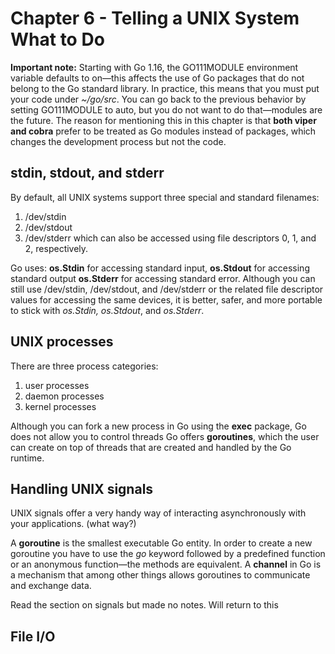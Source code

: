 # Chapter 6 - Telling a UNIX System What to Do

__Important note:__ 
Starting with Go 1.16, the GO111MODULE environment variable defaults to on—this affects the use of Go packages that do not belong to the Go standard library. 
In practice, this means that you must put your code under _~/go/src_. 
You can go back to the previous behavior by setting GO111MODULE to auto, but you do not want to do that—modules are the future. 
The reason for mentioning this in this chapter is that __both viper and cobra__ prefer to be treated as Go modules instead of packages,
 which changes the development process but not the code.

## stdin, stdout, and stderr

By default, all UNIX systems support three special and standard filenames: 
1. /dev/stdin
2. /dev/stdout
3. /dev/stderr
which can also be accessed using file descriptors 0, 1, and 2, respectively.

Go uses:
__os.Stdin__ for accessing standard input, 
__os.Stdout__ for accessing standard output
__os.Stderr__ for accessing standard error. 
Although you can still use /dev/stdin, /dev/stdout, and /dev/stderr or the related file descriptor values for accessing the same devices,
 it is better, safer, and more portable to stick with _os.Stdin, os.Stdout_, and _os.Stderr_.

## UNIX processes

There are three process categories: 
1. user processes
2. daemon processes
3. kernel processes

Although you can fork a new process in Go using the __exec__ package, Go does not allow you to control threads
Go offers __goroutines__, which the user can create on top of threads that are created and handled by the Go runtime.

## Handling UNIX signals

UNIX signals offer a very handy way of interacting asynchronously with your applications. (what way?)

A __goroutine__ is the smallest executable Go entity. 
In order to create a new goroutine you have to use the _go_ keyword followed by a predefined function or an anonymous function—the methods are equivalent. 
A __channel__ in Go is a mechanism that among other things allows goroutines to communicate and exchange data.

Read the section on signals but made no notes. Will return to this

## File I/O

